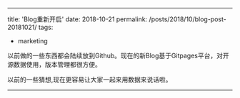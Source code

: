 ---

title: 'Blog重新开启'
date: 2018-10-21
permalink: /posts/2018/10/blog-post-20181021/
tags:
  - marketing
  


以前做的一些东西都会陆续放到Github。现在的新Blog基于Gitpages平台，对开源数据使用，版本管理都很方便。

以前的一些猜想,现在更容易让大家一起来用数据来说话啦。


---